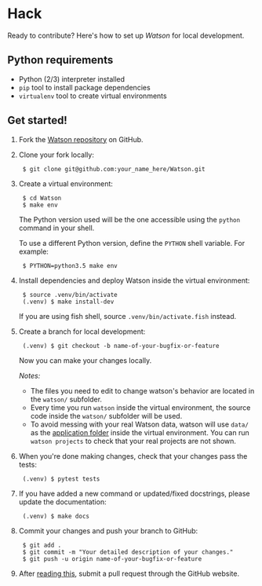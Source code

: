 # Hack

Ready to contribute? Here's how to set up *Watson* for local development.

## Python requirements
* Python (2/3) interpreter installed
* `pip` tool to install package dependencies
* `virtualenv` tool to create virtual environments

## Get started!

1. Fork the [Watson repository](https://github.com/TailorDev/Watson/) on GitHub.

2. Clone your fork locally:

        $ git clone git@github.com:your_name_here/Watson.git

3. Create a virtual environment:

        $ cd Watson
        $ make env

    The Python version used will be the one accessible using the `python`
    command in your shell.

    To use a different Python version, define the `PYTHON` shell variable.
    For example:

        $ PYTHON=python3.5 make env

4. Install dependencies and deploy Watson inside the virtual environment:

        $ source .venv/bin/activate
        (.venv) $ make install-dev

    If you are using fish shell, source `.venv/bin/activate.fish` instead.

5. Create a branch for local development:

        (.venv) $ git checkout -b name-of-your-bugfix-or-feature

    Now you can make your changes locally.

    _Notes:_

    - The files you need to edit to change watson's behavior are located in the
      `watson/` subfolder.
    - Every time you run `watson` inside the virtual environment, the source
      code inside the `watson/` subfolder will be used.
    - To avoid messing with your real Watson data, watson will use `data/` as
      the [application folder](../user-guide/configuration/#application-folder)
      inside the virtual environment. You can run `watson projects` to check
      that your real projects are not shown.

6. When you're done making changes, check that your changes pass the tests:

        (.venv) $ pytest tests

7. If you have added a new command or updated/fixed docstrings, please update
    the documentation:

        (.venv) $ make docs

8. Commit your changes and push your branch to GitHub:

        $ git add .
        $ git commit -m "Your detailed description of your changes."
        $ git push -u origin name-of-your-bugfix-or-feature

9. After [reading this](./pr-guidelines.md), submit a pull request through the
    GitHub website.
